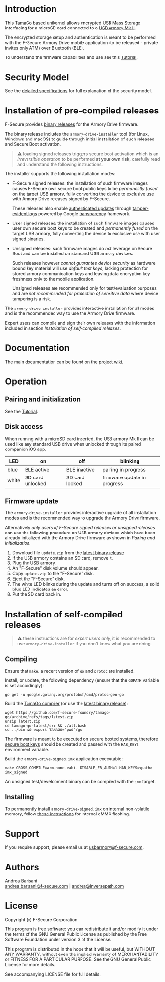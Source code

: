 Introduction
============

This [TamaGo](https://github.com/f-secure-foundry/tamago) based unikernel
allows encrypted USB Mass Storage interfacing for a microSD card connected to a
[USB armory Mk II](https://github.com/f-secure-foundry/usbarmory/wiki).

The encrypted storage setup and authentication is meant to be performed with
the F-Secure Armory Drive mobile application (to be released - private invites only
ATM) over Bluetooth (BLE).

To understand the firmware capabilities and use see this
[Tutorial](https://github.com/f-secure-foundry/armory-drive/wiki/Tutorial).

Security Model
==============

See the [detailed specifications](https://github.com/f-secure-foundry/armory-drive/wiki/Specifications)
for full explanation of the security model.

Installation of pre-compiled releases
=====================================

F-Secure provides [binary releases](https://github.com/f-secure-foundry/armory-drive/releases)
for the Armory Drive firmware.

The binary release includes the `armory-drive-installer` tool (for Linux,
Windows and macOS) to guide through initial installation of such releases and
Secure Boot activation.

> :warning: loading signed releases triggers secure boot activation which is an
> *irreversible operation* to be performed **at your own risk**, carefully
> read and understand the following instructions.

The installer supports the following installation modes:

* F-Secure signed releases: the installation of such firmware images
  causes F-Secure own secure boot public keys to be *permanently fused* on the
  target USB armory, fully converting the device to exclusive use with Armory
  Drive releases signed by F-Secure.

  These releases also enable [authenticated updates](https://github.com/f-secure-foundry/armory-drive/wiki/Firmware-Transparency)
  through [tamper-evident logs](https://github.com/f-secure-foundry/armory-drive-log)
  powered by Google [transparency](https://transparency.dev/) framework.

* User signed releases: the installation of such firmware images
  causes user own secure boot keys to be created and *permanently fused* on the
  target USB armory, fully converting the device to exclusive use with user
  signed binaries.

* Unsigned releases: such firmware images do *not* leverage on Secure Boot and
  can be installed on standard USB armory devices.

  Such releases however *cannot guarantee device security* as hardware bound
  key material will use *default test keys*, lacking protection for stored armory
  communication keys and leaving data encryption key freshness only to the mobile
  application.

  Unsigned releases are recommended only for test/evaluation purposes and are
  *not recommended for protection of sensitive data* where device tampering is a
  risk.

The `armory-drive-installer` provides interactive installation for all modes
and is the recommended way to use the Armory Drive firmware.

Expert users can compile and sign their own releases with the information
included in section _Installation of self-compiled releases_.

Documentation
=============

The main documentation can be found on the
[project wiki](https://github.com/f-secure-foundry/armory-drive/wiki).

Operation
=========

Pairing and initialization
--------------------------

See the [Tutorial](https://github.com/f-secure-foundry/armory-drive/wiki/Tutorial).

Disk access
-----------

When running with a microSD card inserted, the USB armory Mk II can be used
like any standard USB drive when unlocked through its paired companion iOS app.

| LED   | on               | off            | blinking                    |
|-------|------------------|----------------|-----------------------------|
| blue  | BLE active       | BLE inactive   | pairing in progress         |
| white | SD card unlocked | SD card locked | firmware update in progress |

Firmware update
---------------

The `armory-drive-installer` provides interactive upgrade of all installation
modes and is the recommended way to upgrade the Armory Drive firmware.

Alternatively *only users of F-Secure signed releases or unsigned releases* can
use the following procedure on USB armory devices which have been already
initialized with the Armory Drive firmware as shown in _Pairing and
initialization_.

  1. Download file `update.zip` from the [latest binary release](https://github.com/f-secure-foundry/armory-drive/releases/latest)
  2. If the USB armory contains an SD card, remove it.
  3. Plug the USB armory.
  4. An "F-Secure" disk volume should appear.
  6. Copy `update.zip` to the "F-Secure" disk.
  7. Eject the "F-Secure" disk.
  8. The white LED blinks during the update and turns off on success, a solid blue LED indicates an error.
  9. Put the SD card back in.

Installation of self-compiled releases
======================================

> :warning: these instructions are for *expert users only*, it is recommended
> to use `armory-drive-installer` if you don't know what you are doing.

Compiling
---------

Ensure that `make`, a recent version of `go` and `protoc` are installed.

Install, or update, the following dependency (ensure that the `GOPATH` variable
is set accordingly):

```
go get -u google.golang.org/protobuf/cmd/protoc-gen-go
```

Build the [TamaGo compiler](https://github.com/f-secure-foundry/tamago-go)
(or use the [latest binary release](https://github.com/f-secure-foundry/tamago-go/releases/latest)):

```
wget https://github.com/f-secure-foundry/tamago-go/archive/refs/tags/latest.zip
unzip latest.zip
cd tamago-go-latest/src && ./all.bash
cd ../bin && export TAMAGO=`pwd`/go
```

The firmware is meant to be executed on secure booted systems, therefore
[secure boot keys](https://github.com/f-secure-foundry/usbarmory/wiki/Secure-boot-(Mk-II))
should be created and passed with the `HAB_KEYS` environment variable.

Build the `armory-drive-signed.imx` application executable:

```
make CROSS_COMPILE=arm-none-eabi- DISABLE_FR_AUTH=1 HAB_KEYS=<path> imx_signed
```

An unsigned test/development binary can be compiled with the `imx` target.

Installing
----------

To permanently install `armory-drive-signed.imx` on internal non-volatile memory,
follow [these instructions](https://github.com/f-secure-foundry/usbarmory/wiki/Boot-Modes-(Mk-II)#flashing-bootable-images-on-externalinternal-media)
for internal eMMC flashing.

Support
=======

If you require support, please email us at usbarmory@f-secure.com.

Authors
=======

Andrea Barisani  
andrea.barisani@f-secure.com | andrea@inversepath.com  

License
=======

Copyright (c) F-Secure Corporation

This program is free software: you can redistribute it and/or modify it under
the terms of the GNU General Public License as published by the Free Software
Foundation under version 3 of the License.

This program is distributed in the hope that it will be useful, but WITHOUT ANY
WARRANTY; without even the implied warranty of MERCHANTABILITY or FITNESS FOR A
PARTICULAR PURPOSE. See the GNU General Public License for more details.

See accompanying LICENSE file for full details.
